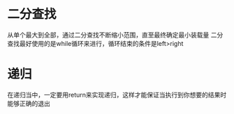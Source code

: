 # 二分查找
从单个最大到全部，通过二分查找不断缩小范围，直至最终确定最小装载量
二分查找最好使用的是while循环来进行，循环结束的条件是left>right
# 递归
在递归当中，一定要用return来实现递归，这样才能保证当执行到你想要的结果时能够正确的退出
